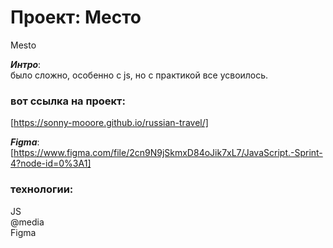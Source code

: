 # Проект: Место
Mesto<br/>

___Интро___:<br/>
было сложно, особенно с js, но с практикой все усвоилось.
### вот ссылка на проект:
[https://sonny-mooore.github.io/russian-travel/]<br/>

___Figma___:<br/>
[https://www.figma.com/file/2cn9N9jSkmxD84oJik7xL7/JavaScript.-Sprint-4?node-id=0%3A1]
### технологии:
﻿﻿JS<br/>
﻿﻿@media<br/>
﻿﻿Figma<br/>
